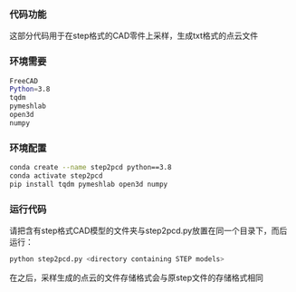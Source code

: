 ### 代码功能
这部分代码用于在step格式的CAD零件上采样，生成txt格式的点云文件

### 环境需要
```bash
FreeCAD
Python=3.8
tqdm
pymeshlab
open3d
numpy
```

### 环境配置
```bash
conda create --name step2pcd python==3.8
conda activate step2pcd
pip install tqdm pymeshlab open3d numpy
```

### 运行代码
请把含有step格式CAD模型的文件夹与step2pcd.py放置在同一个目录下，而后运行：
```bash
python step2pcd.py <directory containing STEP models>
```

在之后，采样生成的点云的文件存储格式会与原step文件的存储格式相同
